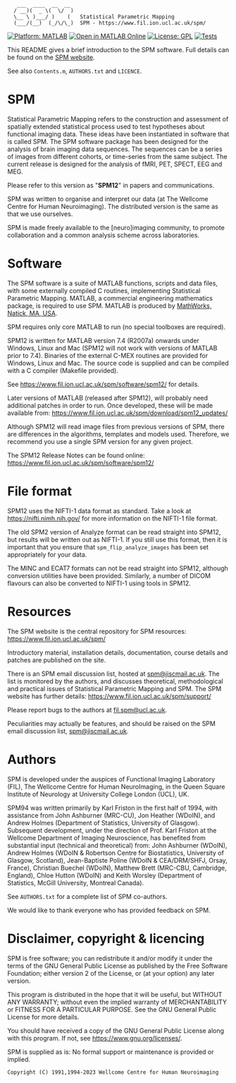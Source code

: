 ```
   ___  ____  __  __
  / __)(  _ \(  \/  )  
  \__ \ )___/ )    (   Statistical Parametric Mapping
  (___/(__)  (_/\/\_)  SPM - https://www.fil.ion.ucl.ac.uk/spm/
```

[![Platform: MATLAB](https://img.shields.io/badge/MATLAB-orange.svg?style=plastic)](https://www.mathworks.com)
[![Open in MATLAB Online](https://www.mathworks.com/images/responsive/global/open-in-matlab-online.svg)](https://matlab.mathworks.com/open/github/v1?repo=spm/spm)
[![License: GPL](https://img.shields.io/badge/license-GPL-blue.svg)](https://opensource.org/licenses/GPL-2.0)
[![Tests](https://github.com/spm/spm/actions/workflows/matlab.yml/badge.svg)](https://github.com/spm/spm/actions/workflows/matlab.yml)

This README gives a brief introduction to the SPM software. Full details
can be found on the [SPM website](https://www.fil.ion.ucl.ac.uk/spm/).
 
See also `Contents.m`, `AUTHORS.txt` and `LICENCE`.
  
# SPM
 
Statistical Parametric Mapping refers to the construction and assessment
of spatially extended statistical process used to test hypotheses about
functional imaging data. These ideas have been instantiated in software
that is called SPM.  The SPM software package has been designed for the
analysis of brain imaging data sequences.  The sequences can be a series
of images from different cohorts, or time-series from the same subject.
The current release is designed for the analysis of fMRI, PET, SPECT, EEG
and MEG.

Please refer to this version as "**SPM12**" in papers and communications.

SPM was written to organise and interpret our data (at The Wellcome Centre
for Human Neuroimaging).  The distributed version is the same as that we
use ourselves.

SPM is made freely available to the [neuro]imaging community, to promote
collaboration and a common analysis scheme across laboratories.

# Software

The SPM software is a suite of MATLAB functions, scripts and data files,
with some externally compiled C routines, implementing Statistical
Parametric Mapping.  MATLAB, a commercial engineering mathematics package,
is required to use SPM.  MATLAB is produced by [MathWorks, Natick, MA,
USA](https://www.mathworks.com/).

SPM requires only core MATLAB to run (no special toolboxes are required).

SPM12 is written for MATLAB version 7.4 (R2007a) onwards under Windows,
Linux and Mac (SPM12 will not work with versions of MATLAB prior to 7.4).
Binaries of the external C-MEX routines are provided for Windows, Linux
and Mac.  The source code is supplied and can be compiled with a C
compiler (Makefile provided).

See https://www.fil.ion.ucl.ac.uk/spm/software/spm12/ for details.

Later versions of MATLAB (released after SPM12), will probably need
additional patches in order to run.  Once developed, these will be made
available from:
https://www.fil.ion.ucl.ac.uk/spm/download/spm12_updates/

Although SPM12 will read image files from previous versions of SPM, there
are differences in the algorithms, templates and models used.  Therefore,
we recommend you use a single SPM version for any given project.

The SPM12 Release Notes can be found online: 
https://www.fil.ion.ucl.ac.uk/spm/software/spm12/

# File format

SPM12 uses the NIFTI-1 data format as standard.  Take a look at
https://nifti.nimh.nih.gov/ for more information on the NIFTI-1 file
format.

The old SPM2 version of Analyze format can be read straight into SPM12,
but results will be written out as NIFTI-1.  If you still use this format,
then it is important that you ensure that `spm_flip_analyze_images` has
been set appropriately for your data.

The MINC and ECAT7 formats can not be read straight into SPM12, although
conversion utilities have been provided.  Similarly, a number of DICOM
flavours can also be converted to NIFTI-1 using tools in SPM12.

# Resources

The SPM website is the central repository for SPM resources:
https://www.fil.ion.ucl.ac.uk/spm/

Introductory material, installation details, documentation, course details
and patches are published on the site.

There is an SPM email discussion list, hosted at <spm@jiscmail.ac.uk>.
The list is monitored by the authors, and discusses theoretical,
methodological and practical issues of Statistical Parametric Mapping and
SPM.  The SPM website has further details:
https://www.fil.ion.ucl.ac.uk/spm/support/

Please report bugs to the authors at <fil.spm@ucl.ac.uk>.

Peculiarities may actually be features, and should be raised on the SPM
email discussion list, <spm@jiscmail.ac.uk>.

# Authors

SPM is developed under the auspices of Functional Imaging Laboratory
(FIL), The Wellcome Centre for Human NeuroImaging, in the Queen Square
Institute of Neurology at University College London (UCL), UK.

SPM94 was written primarily by Karl Friston in the first half of 1994,
with assistance from John Ashburner (MRC-CU), Jon Heather (WDoIN), and
Andrew Holmes (Department of Statistics, University of Glasgow).
Subsequent development, under the direction of Prof. Karl Friston at the
Wellcome Department of Imaging Neuroscience, has benefited from
substantial input (technical and theoretical) from: John Ashburner
(WDoIN), Andrew Holmes (WDoIN & Robertson Centre for Biostatistics,
University of Glasgow, Scotland), Jean-Baptiste Poline (WDoIN &
CEA/DRM/SHFJ, Orsay, France), Christian Buechel (WDoIN), Matthew Brett
(MRC-CBU, Cambridge, England), Chloe Hutton (WDoIN) and Keith Worsley
(Department of Statistics, McGill University, Montreal Canada).

See `AUTHORS.txt` for a complete list of SPM co-authors.

We would like to thank everyone who has provided feedback on SPM.

# Disclaimer, copyright & licencing

SPM is free software; you can redistribute it and/or modify it under the
terms of the GNU General Public License as published by the Free Software
Foundation; either version 2 of the License, or (at your option) any later
version.

This program is distributed in the hope that it will be useful, but
WITHOUT ANY WARRANTY; without even the implied warranty of MERCHANTABILITY
or FITNESS FOR A PARTICULAR PURPOSE.  See the GNU General Public License
for more details.

You should have received a copy of the GNU General Public License along
with this program.  If not, see <https://www.gnu.org/licenses/>.

SPM is supplied as is: No formal support or maintenance is provided or
implied.

```
Copyright (C) 1991,1994-2023 Wellcome Centre for Human Neuroimaging
```
